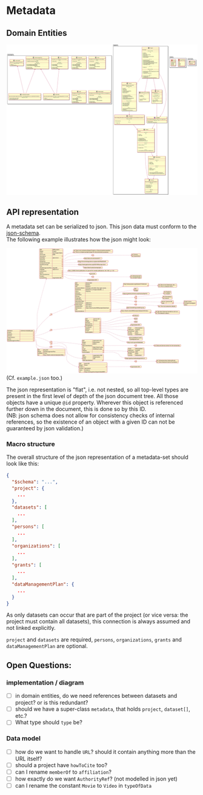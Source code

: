 # Metadata

## Domain Entities

![domain entities](./domain-entities.svg)

## API representation

A metadata set can be serialized to json. This json data must conform to the [json-schema](schema-metadata.json).  
The following example illustrates how the json might look:

![json example](./api-example.svg)  
(Cf. `example.json` too.)

The json representation is "flat", i.e. not nested, so all top-level types are present in the first level of depth of the json document tree. All those objects have a unique `@id` property. Wherever this object is referenced further down in the document, this is done so by this ID.  
(NB: json schema does not allow for consistency checks of internal references, so the existence of an object with a given ID can not be guaranteed by json validation.)

### Macro structure

The overall structure of the json representation of a metadata-set should look like this:

```json
{
  "$schema": "...",
  "project": {
    ...
  },
  "datasets": [
    ...
  ],
  "persons": [
    ...
  ],
  "organizations": [
    ...
  ],
  "grants": [
    ...
  ],
  "dataManagementPlan": {
    ...
  }
}
```

As only datasets can occur that are part of the project (or vice versa: the project must contain all datasets), this connection is always assumed and not linked explicitly.

`project` and `datasets` are required, `persons`, `organizations`, `grants` and `dataManagementPlan` are optional.


## Open Questions:

### implementation / diagram

- [ ] in domain entities, do we need references between datasets and project? or is this redundant?
- [ ] should we have a super-class `metadata`, that holds `project`, `dataset[]`, etc.?
- [ ] What type should `type` be?

### Data model
- [ ] how do we want to handle `URL`? should it contain anything more than the URL itself?
- [ ] should a project have `howToCite` too?
- [ ] can I rename `memberOf` to `affiliation`?
- [ ] how exactly do we want `AuthorityRef`? (not modelled in json yet)
- [ ] can I rename the constant `Movie` to `Video` in `typeOfData`
